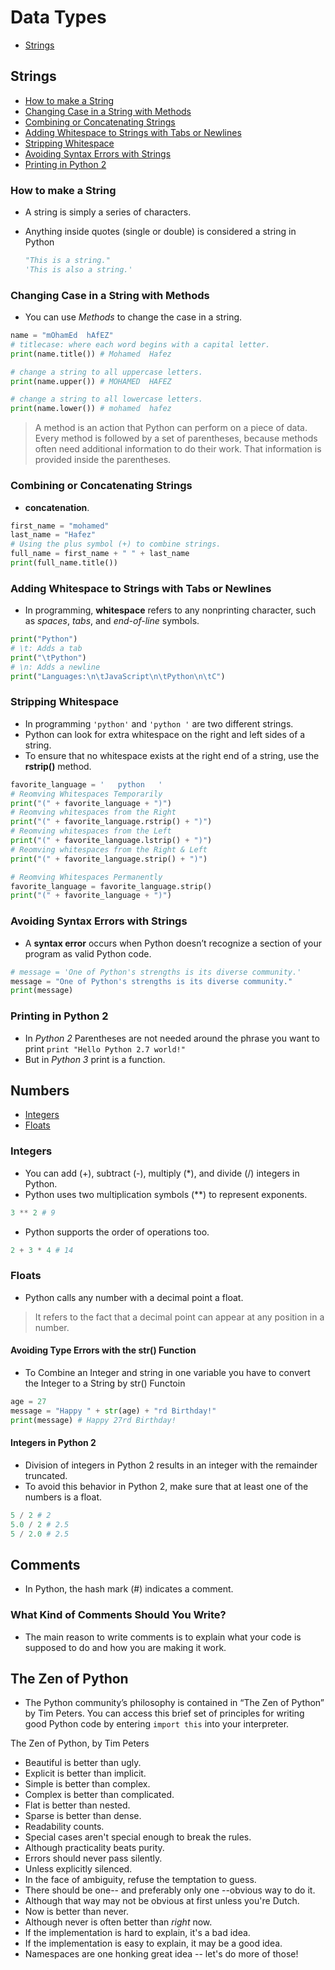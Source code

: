 # Data Types

- [Strings](#strings)

## Strings

- [How to make a String](#how-to-make-a-string)
- [Changing Case in a String with Methods](#changing-case-in-a-string-with-methods)
- [Combining or Concatenating Strings](#combining-or-concatenating-strings)
- [Adding Whitespace to Strings with Tabs or Newlines](#adding-whitespace-to-strings-with-tabs-or-newlines)
- [Stripping Whitespace](#stripping-whitespace)
- [Avoiding Syntax Errors with Strings](#avoiding-syntax-errors-with-strings)
- [Printing in Python 2](#printing-in-python-2)

### How to make a String

- A string is simply a series of characters.
- Anything inside quotes (single or double) is considered a string in Python

  ```py
  "This is a string."
  'This is also a string.'
  ```

### Changing Case in a String with Methods

- You can use *Methods* to change the case in a string.

```py
name = "mOhamEd  hAfEZ"
# titlecase: where each word begins with a capital letter.
print(name.title()) # Mohamed  Hafez

# change a string to all uppercase letters.
print(name.upper()) # MOHAMED  HAFEZ

# change a string to all lowercase letters.
print(name.lower()) # mohamed  hafez
```

> A method is an action that Python can perform on a piece of data.
> Every method is followed by a set of parentheses, because methods often need additional information to do their work. That information is provided inside the parentheses.

### Combining or Concatenating Strings

- **concatenation**.

```py
first_name = "mohamed"
last_name = "Hafez"
# Using the plus symbol (+) to combine strings.
full_name = first_name + " " + last_name
print(full_name.title())
```

### Adding Whitespace to Strings with Tabs or Newlines

- In programming, **whitespace** refers to any nonprinting character, such as *spaces*, *tabs*, and *end-of-line* symbols.

```py
print("Python")
# \t: Adds a tab
print("\tPython")
# \n: Adds a newline
print("Languages:\n\tJavaScript\n\tPython\n\tC")
```

### Stripping Whitespace

- In programming ```'python'``` and ```'python '``` are two different strings.
- Python can look for extra whitespace on the right and left sides of a string.
- To ensure that no whitespace exists at the right end of a string, use
the **rstrip()** method.

```py
favorite_language = '   python   '
# Reomving Whitespaces Temporarily
print("(" + favorite_language + ")")
# Reomving whitespaces from the Right
print("(" + favorite_language.rstrip() + ")")
# Reomving whitespaces from the Left
print("(" + favorite_language.lstrip() + ")")
# Reomving whitespaces from the Right & Left
print("(" + favorite_language.strip() + ")")

# Reomving Whitespaces Permanently
favorite_language = favorite_language.strip()
print("(" + favorite_language + ")")
```

### Avoiding Syntax Errors with Strings

- A **syntax error** occurs when Python doesn’t recognize a section of your program as valid Python code.

```py
# message = 'One of Python's strengths is its diverse community.' 
message = "One of Python's strengths is its diverse community."
print(message)

```

### Printing in Python 2

- In *Python 2* Parentheses are not needed around the phrase you want to print
  ```print "Hello Python 2.7 world!"```
- But in *Python 3* print is a function.

## Numbers

- [Integers](#integers)
- [Floats](#floats)

### Integers

- You can add (+), subtract (-), multiply (*), and divide (/) integers in Python.
- Python uses two multiplication symbols (**) to represent exponents.

```py
3 ** 2 # 9
```

- Python supports the order of operations too.

```py
2 + 3 * 4 # 14
```

### Floats

- Python calls any number with a decimal point a float.

> It refers to the fact that a decimal point can appear at any position in a number.

#### Avoiding Type Errors with the str() Function

- To Combine an Integer and string in one variable you have to convert the Integer to a String by str() Functoin

```py
age = 27
message = "Happy " + str(age) + "rd Birthday!"
print(message) # Happy 27rd Birthday!
```

#### Integers in Python 2

- Division of integers in Python 2 results in an integer with the remainder truncated.
- To avoid this behavior in Python 2, make sure that at least one of the numbers is a float.

```py
5 / 2 # 2
5.0 / 2 # 2.5
5 / 2.0 # 2.5
```

## Comments

- In Python, the hash mark (#) indicates a comment.

### What Kind of Comments Should You Write?

- The main reason to write comments is to explain what your code is supposed to do and how you are making it work.

## The Zen of Python

- The Python community’s philosophy is contained in “The Zen of Python” by Tim Peters. You can access this brief set of principles for writing good Python code by entering ```import this``` into your interpreter.

The Zen of Python, by Tim Peters

- Beautiful is better than ugly.
- Explicit is better than implicit.
- Simple is better than complex.
- Complex is better than complicated.
- Flat is better than nested.
- Sparse is better than dense.
- Readability counts.
- Special cases aren't special enough to break the rules.
- Although practicality beats purity.
- Errors should never pass silently.
- Unless explicitly silenced.
- In the face of ambiguity, refuse the temptation to guess.
- There should be one-- and preferably only one --obvious way to do it.
- Although that way may not be obvious at first unless you're Dutch.
- Now is better than never.
- Although never is often better than *right* now.
- If the implementation is hard to explain, it's a bad idea.
- If the implementation is easy to explain, it may be a good idea.
- Namespaces are one honking great idea -- let's do more of those!
